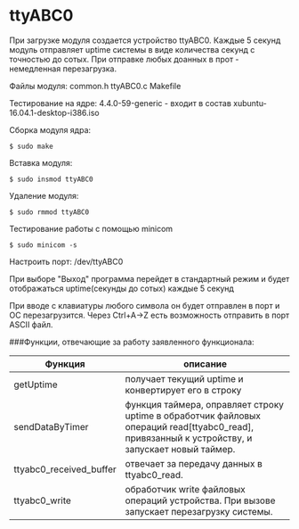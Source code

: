 # ttyABC0

При загрузке модуля создается устройство ttyABC0.
Каждые 5 секунд модуль отправляет uptime системы в виде количества секунд с точностью до сотых.
При отправке любых доанных в прот - немедленная перезагрузка. 

Файлы модуля:
common.h
ttyABC0.c
Makefile

Тестирование на ядре:
4.4.0-59-generic - входит в состав xubuntu-16.04.1-desktop-i386.iso

Сборка модуля ядра:
```
$ sudo make
```

Вставка модуля:
```
$ sudo insmod ttyABC0
```

Удаление модуля:
```
$ sudo rmmod ttyABC0
```

Тестирование работы с помощью minicom
```
$ sudo minicom -s
```

Настроить порт: /dev/ttyABC0 

При выборе "Выход" программа перейдет в стандартный режим и будет отображаться
uptime(секунды до сотых) каждые 5 секунд

При вводе с клавиатуры любого символа он будет отправлен в порт и ОС перезагрузится.
Через Ctrl+A->Z есть возможность отправить в порт ASCII файл.


###Функции, отвечающие за работу заявленного функционала:

Функция | описание
--------| ---------
getUptime | получает текущий uptime и конвертирует его в строку
sendDataByTimer | функция таймера, оправляет строку uptime в обработчик файловых операций read[ttyabc0_read], привязанный к устройству, и запускает новый таймер.
ttyabc0_received_buffer  |  отвечает за передачу данных в ttyabc0_read.
ttyabc0_write | обработчик write файловых операций устройства. При вызове запускает перезагрузку системы.
